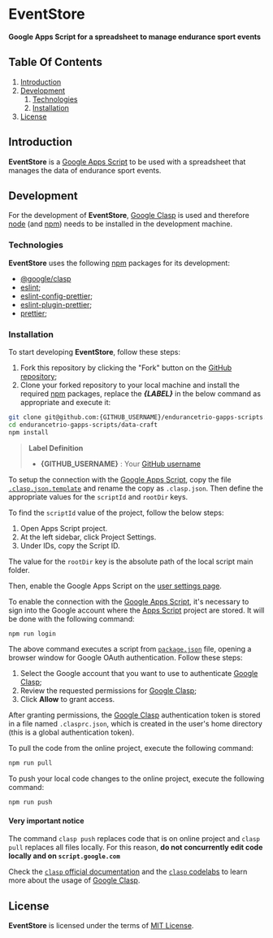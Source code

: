 # EventStore

**Google Apps Script for a spreadsheet to manage endurance sport events**

## Table Of Contents

1. [Introduction](#introduction)
2. [Development](#development)
    1. [Technologies](#technologies)
    2. [Installation](#installation)
3. [License](#license)

## Introduction

**EventStore** is a [Google Apps Script](https://www.google.com/script/) to be used with a spreadsheet that manages the data of endurance sport events.

## Development

For the development of **EventStore**, [Google Clasp](https://github.com/google/clasp) is used and therefore [node](https://nodejs.org/) (and [npm](https://www.npmjs.com/)) needs to be installed in the development machine.

### Technologies

**EventStore** uses the following [npm](https://www.npmjs.com/) packages for its development:

+ [@google/clasp](https://www.npmjs.com/package/@google/clasp)
+ [eslint](https://www.npmjs.com/package/eslint);
+ [eslint-config-prettier](https://www.npmjs.com/package/eslint-config-prettier);
+ [eslint-plugin-prettier](https://www.npmjs.com/package/eslint-plugin-prettier);
+ [prettier](https://www.npmjs.com/package/prettier);

### Installation

To start developing **EventStore**, follow these steps:

1. Fork this repository by clicking the "Fork" button on the [GitHub repository](https://github.com/endurancetrio/endurancetrio-gapps-scripts);
2. Clone your forked repository to your local machine and install the required [npm](https://www.npmjs.com/) packages, replace the ***{LABEL}*** in the below command as appropriate and execute it:

```bash
git clone git@github.com:{GITHUB_USERNAME}/endurancetrio-gapps-scripts.git
cd endurancetrio-gapps-scripts/data-craft
npm install
```

> **Label Definition**
>
> + **{GITHUB_USERNAME}** : Your [GitHub username](https://docs.github.com/en/account-and-profile/setting-up-and-managing-your-personal-account-on-github/managing-email-preferences/remembering-your-github-username-or-email)

To setup the connection with the [Google Apps Script](https://www.google.com/script/), copy the file [`.clasp.json.template`](./.clasp.json.template) and rename the copy as `.clasp.json`. Then define the appropriate values for the `scriptId` and `rootDir` keys.

To find the `scriptId` value of the project, follow the below steps:

1. Open Apps Script project.
2. At the left sidebar, click Project Settings.
3. Under IDs, copy the Script ID.

The value for the `rootDir` key is the absolute path of the local script main folder.

Then, enable the Google Apps Script on the [user settings page](https://script.google.com/home/usersettings).

To enable the connection with the [Google Apps Script](https://www.google.com/script/), it's necessary to sign into the Google account where the [Apps Script](https://www.google.com/script/) project are stored. It will be done with the following command:

```bash
npm run login
```

The above command executes a script from [`package.json`](./package.json) file, opening a browser window for Google OAuth authentication. Follow these steps:

1. Select the Google account that you want to use to authenticate [Google Clasp](https://github.com/google/clasp);
2. Review the requested permissions for [Google Clasp](https://github.com/google/clasp);
3. Click **Allow** to grant access.

After granting permissions, the [Google Clasp](https://github.com/google/clasp) authentication token is stored in a file named `.clasprc.json`, which is created in the user's home directory (this is a global authentication token).

To pull the code from the online project, execute the following command:

```bash
npm run pull
```

To push your local code changes to the online project, execute the following command:

```bash
npm run push
```

#### Very important notice

The command `clasp push` replaces code that is on online project and `clasp pull` replaces all files locally. For this reason, **do not concurrently edit code locally and on `script.google.com`**

Check the [`clasp` official documentation](https://developers.google.com/apps-script/guides/clasp) and the [`clasp` codelabs](https://codelabs.developers.google.com/codelabs/) to learn more about the usage of [Google Clasp](https://github.com/google/clasp).

## License

**EventStore** is licensed under the terms of [MIT License](./LICENSE).
